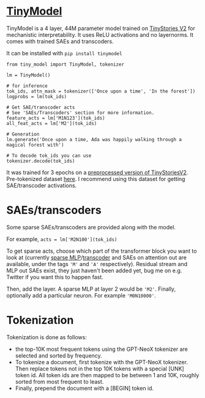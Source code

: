# [TinyModel](https://github.com/noanabeshima/tiny_model)
TinyModel is a 4 layer, 44M parameter model trained on [TinyStories V2](https://arxiv.org/abs/2305.07759) for mechanistic interpretability. It uses ReLU activations and no layernorms. It comes with trained SAEs and transcoders.

It can be installed with `pip install tinymodel`


```
from tiny_model import TinyModel, tokenizer

lm = TinyModel()

# for inference
tok_ids, attn_mask = tokenizer(['Once upon a time', 'In the forest'])
logprobs = lm(tok_ids)

# Get SAE/transcoder acts
# See 'SAEs/Transcoders' section for more information.
feature_acts = lm['M1N123'](tok_ids)
all_feat_acts = lm['M2'](tok_ids)

# Generation
lm.generate('Once upon a time, Ada was happily walking through a magical forest with')

# To decode tok_ids you can use
tokenizer.decode(tok_ids)
```

It was trained for 3 epochs on a [preprocessed version of TinyStoriesV2](https://huggingface.co/datasets/noanabeshima/TinyStoriesV2). Pre-tokenized dataset [here](https://huggingface.co/datasets/noanabeshima/TinyModelTokIds). I recommend using this dataset for getting SAE/transcoder activations.



# SAEs/transcoders
Some sparse SAEs/transcoders are provided along with the model.

For example, `acts = lm['M2N100'](tok_ids)`

To get sparse acts, choose which part of the transformer block you want to look at (currently [sparse MLP](https://www.lesswrong.com/posts/MXabwqMwo3rkGqEW8/sparse-mlp-distillation)/[transcoder](https://www.alignmentforum.org/posts/YmkjnWtZGLbHRbzrP/transcoders-enable-fine-grained-interpretable-circuit) and SAEs on attention out are available, under the tags `'M'` and `'A'` respectively). Residual stream and MLP out SAEs exist, they just haven't been added yet, bug me on e.g. Twitter if you want this to happen fast.

Then, add the layer. A sparse MLP at layer 2 would be `'M2'`.
Finally, optionally add a particular neuron. For example `'M0N10000'`.

# Tokenization
Tokenization is done as follows:
- the top-10K most frequent tokens using the GPT-NeoX tokenizer are selected and sorted by frequency.
- To tokenize a document, first tokenize with the GPT-NeoX tokenizer. Then replace tokens not in the top 10K tokens with a special \[UNK\] token id. All token ids are then mapped to be between 1 and 10K, roughly sorted from most frequent to least.
- Finally, prepend the document with a [BEGIN] token id.

